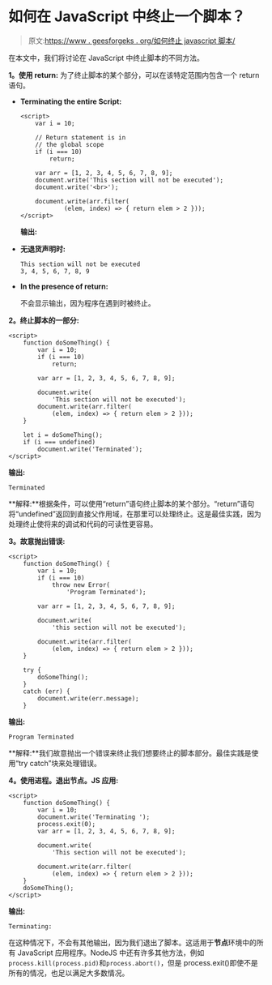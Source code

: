 # 如何在 JavaScript 中终止一个脚本？

> 原文:[https://www . geesforgeks . org/如何终止 javascript 脚本/](https://www.geeksforgeeks.org/how-to-terminate-a-script-in-javascript/)

在本文中，我们将讨论在 JavaScript 中终止脚本的不同方法。

**1。使用 return:** 为了终止脚本的某个部分，可以在该特定范围内包含一个 return 语句。

*   **Terminating the entire Script:**

    ```
    <script>
        var i = 10;

        // Return statement is in 
        // the global scope
        if (i === 10)
            return;

        var arr = [1, 2, 3, 4, 5, 6, 7, 8, 9];
        document.write('This section will not be executed');
        document.write('<br>');

        document.write(arr.filter(
                (elem, index) => { return elem > 2 }));
    </script>
    ```

    **输出:**

*   **无退货声明时:**

    ```
    This section will not be executed
    3, 4, 5, 6, 7, 8, 9
    ```

*   **In the presence of return:**

    不会显示输出，因为程序在遇到时被终止。

**2。终止脚本的一部分:**

```
<script>
    function doSomeThing() {
        var i = 10;
        if (i === 10)
            return;

        var arr = [1, 2, 3, 4, 5, 6, 7, 8, 9];

        document.write(
            'This section will not be executed');
        document.write(arr.filter(
            (elem, index) => { return elem > 2 }));
    }

    let i = doSomeThing();
    if (i === undefined)
        document.write('Terminated');
</script>
```

**输出:**

```
Terminated
```

**解释:**根据条件，可以使用“return”语句终止脚本的某个部分。“return”语句将“undefined”返回到直接父作用域，在那里可以处理终止。这是最佳实践，因为处理终止使将来的调试和代码的可读性更容易。

**3。故意抛出错误:**

```
<script>
    function doSomeThing() {
        var i = 10;
        if (i === 10)
            throw new Error(
                'Program Terminated');

        var arr = [1, 2, 3, 4, 5, 6, 7, 8, 9];

        document.write(
            'this section will not be executed');

        document.write(arr.filter(
            (elem, index) => { return elem > 2 }));
    }

    try {
        doSomeThing();
    }
    catch (err) {
        document.write(err.message);
    }
```

**输出:**

```
Program Terminated

```

**解释:**我们故意抛出一个错误来终止我们想要终止的脚本部分。最佳实践是使用“try catch”块来处理错误。

**4。使用进程。退出节点。JS 应用:**

```
<script>
    function doSomeThing() {
        var i = 10;
        document.write('Terminating ');
        process.exit(0);
        var arr = [1, 2, 3, 4, 5, 6, 7, 8, 9];

        document.write(
            'This section will not be executed');

        document.write(arr.filter(
            (elem, index) => { return elem > 2 }));
    }
    doSomeThing();
</script>
```

**输出:**

```
Terminating:
```

在这种情况下，不会有其他输出，因为我们退出了脚本。这适用于**节点**环境中的所有 JavaScript 应用程序。NodeJS 中还有许多其他方法，例如`process.kill(process.pid)`和`process.abort()`，但是 process.exit()即使不是所有的情况，也足以满足大多数情况。